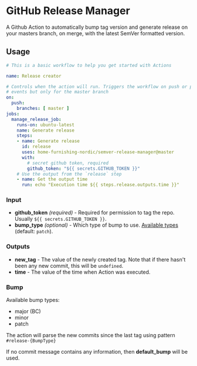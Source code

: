# GitHub Release Manager

A Github Action to automatically bump tag version and generate release on your masters branch, on merge, with the latest SemVer formatted version.

## Usage

```yaml
# This is a basic workflow to help you get started with Actions

name: Release creator

# Controls when the action will run. Triggers the workflow on push or pull request merge
# events but only for the master branch
on:
  push:
    branches: [ master ]
jobs:
  manage_release_job:
    runs-on: ubuntu-latest
    name: Generate release
    steps:
    - name: Generate release
      id: release
      uses: home-furnishing-nordic/semver-release-manager@master
      with:
        # secret github token, required
        github_token: "${{ secrets.GITHUB_TOKEN }}"
    # Use the output from the `release` step
    - name: Get the output time
      run: echo "Execution time ${{ steps.release.outputs.time }}"
```

### Input

- **github_token** _(required)_ - Required for permission to tag the repo. Usually `${{ secrets.GITHUB_TOKEN }}`.
- **bump_type** _(optional)_ - Which type of bump to use. [Available types](#bump) (default: `patch`).

### Outputs

- **new_tag** - The value of the newly created tag. Note that if there hasn't been any new commit, this will be `undefined`.
- **time** - The value of the time when Action was executed.

### Bump
Available bump types:
- major (BC)
- minor
- patch

The action will parse the new commits since the last tag using pattern
```#release-{BumpType}```

If no commit message contains any information, then **default_bump** will be used.

